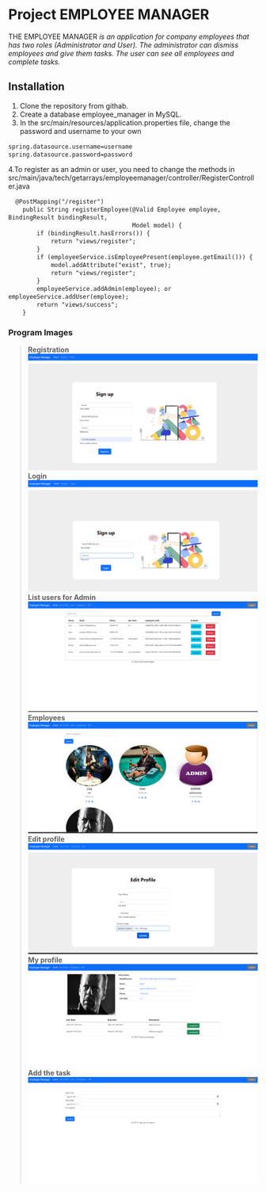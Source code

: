 # Project EMPLOYEE MANAGER

THE EMPLOYEE MANAGER *is an application for company employees that has two roles (Administrator and User).
The administrator can dismiss employees and give them tasks.
The user can see all employees and complete tasks.*

## Installation
1. Clone the repository from githab.
2. Create a database employee_manager in MySQL. 
3. In the src/main/resources/application.properties file, change the password and username to your own
```
spring.datasource.username=username
spring.datasource.password=password
```
4.To register as an admin or user, you need to change the methods in src/main/java/tech/getarrays/employeemanager/controller/RegisterController.java
```
  @PostMapping("/register")
    public String registerEmployee(@Valid Employee employee, BindingResult bindingResult,
                                   Model model) {
        if (bindingResult.hasErrors()) {
            return "views/register";
        }
        if (employeeService.isEmployeePresent(employee.getEmail())) {
            model.addAttribute("exist", true);
            return "views/register";
        }
        employeeService.addAdmin(employee); or  employeeService.addUser(employee);
        return "views/success";
    }
```
### Program Images

>__Registration__
![](src/main/resources/static/image/Screenshot_1.png)
>__Login__
![](src/main/resources/static/image/Screenshot_15.png)
>__List users for Admin__
![](src/main/resources/static/image/Screenshot_18.png)
>__Employees__
![](src/main/resources/static/image/Screenshot_21.png)
>__Edit profile__
![](src/main/resources/static/image/Screenshot_17.png)
>__My profile__
![](src/main/resources/static/image/Screenshot_20.png)
>__Add the task__
![](src/main/resources/static/image/Screenshot_19.png)